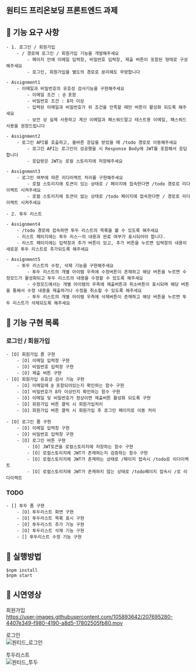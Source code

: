 ## 원티드 프리온보딩 프론트엔드 과제

## 🚀 기능 요구 사항

    - 1. 로그인 / 회원가입
        - / 경로에 로그인 / 회원가입 기능을 개발해주세요
            - 페이지 안에 이메일 입력창, 비밀번호 입력창, 제출 버튼이 포함된 형태로 구성해주세요
            - 로그인, 회원가입을 별도의 경로로 분리해도 무방합니다

    - Assignment1
        - 이메일과 비밀번호의 유호성 검사기능을 구현해주세요
            - 이메일 조건 : @ 포함
            - 비밀번호 조건 : 8자 이상
            - 입력된 이메일과 비밀번호가 위 조건을 만족할 때만 버튼이 활성화 되도록 해주세요
            - 보안 상 실제 사용하고 계신 이메일과 패스워드말고 테스트용 이메일, 패스워드 사용을 권장드립니다

    - Assignment2
        - 로그인 API를 호출하고, 올바른 응답을 받았을 때 /todo 경로로 이동해주세요
            - 로그인 API는 로그인이 성공했을 시 Response Body에 JWT를 포함해서 응답합니다
            - 응답받은 JWT는 로컬 스토리지에 저장해주세요

    - Assignment3
        - 로그인 여부에 따른 리다이렉트 처리를 구현해주세요
            - 로컬 스토리지에 토큰이 있는 상태로 / 페이지에 접속한다면 /todo 경로로 리다이렉트 시켜주세요
            - 로컬 스토리지에 토큰이 없는 상태로 /todo 페이지에 접속한다면 / 경로로 리다이렉트 시켜주세요

    - 2. 투두 리스트

    - Assignment4
        - /todo 경로에 접속하면 투두 리스트의 목록을 볼 수 있도록 해주세요
        - 리스트 페이지에는 투두 리스ㅡ의 내용과 완료 여부가 표시되어야 합니다.
        - 리스트 페이지에는 입력창과 추가 버튼이 있고, 추가 버튼을 누르면 입력창의 내용이 새로운 투두 리스트로 추가되도록 해주세요

    - Assignment5
        - 투두 리스트의 수정, 삭제 기능을 구현해주세요
            - 투두 리스트의 개별 아이템 우측에 수정버튼이 존재하고 해당 버튼을 누르면 수정모드가 활성화되고 투두 리스트의 내용을 수정할 수 있도록 해주세요
            - 수정모드에서는 개별 아이템의 우측에 제출버튼과 취소버튼이 표시되며 해당 버튼을 통해서 수정 내용을 제출하거나 수정을 취소할 수 있도록 해주세요
            - 투두 리스트의 개별 아이템 우측에 삭제버튼이 존재하고 해당 버튼을 누르면 투두 리스트가 삭제되도록 해주세요

## 🚀 기능 구현 목록

### 로그인 / 회원가입

    - [O] 회원가입 폼 구현
        - [O] 이메일 입력창 구현
        - [O] 비밀번호 입력창 구현
        - [O] 제출 버튼 구현
    - [O] 회원가입 유효성 검사 기능 구현
        - [O] 이메일에 @ 포함되어있는지 확인하는 함수 구현
        - [O] 비밀번호가 8자 이상인지 확인하는 함수 구현
        - [O] 이메일 및 비밀번호가 정상이면 제출버튼 활성화 되도록 구현
        - [O] 회원가입 버튼 클릭 시 회원가입처리
        - [O] 회원가입 버튼 클릭 시 회원가입 후 로그인 페이지로 이동 처리

    - [O] 로그인 폼 구현
        - [O] 이메일 입력창 구현
        - [O] 비밀번호 입력창 구현
        - [O] 로그인 버튼 구현
            - [O] JWT토큰을 로컬스토리지에 저장하는 함수 구현
            - [O] 로컬스토리지에 JWT가 존재하는지 검증하는 함수 구현
            - [O] 로컬스토리지에 JWT가 존재하는 상태로 /페이지 접속시 /todo로 리다이렉트
            - [O] 로컬스토리지에 JWT가 존재하지 않는 상태로 /todo페이지 접속시 /로 리다이렉트

### TODO

    - [] 투두 폼 구현
        - [O] 투두리스트 화면 구현
        - [O] 투두리스트 목록 표시 구현
        - [O] 투두리스트 추가 기능 구현
        - [O] 투두리스트 삭제 기능 구현
        - [] 투두리스트 수정 기능 구현

## 🚀 실행방법
    $npm install
    $npm start
    

## 🚀 시연영상
   회원가입<br>
   https://user-images.githubusercontent.com/105893642/207695280-4407e349-f980-4190-a8d5-17802505fb80.mov

   로그인<br>
   ![원티드_로그인](https://user-images.githubusercontent.com/105893642/207695012-cbfee594-aaad-4041-91ec-6c1ecd724bd3.gif)
   
   투두리스트<br>
   ![원티드_투두](https://user-images.githubusercontent.com/105893642/207695807-dac2afa0-fcab-4b95-af34-7a56774d62ff.gif)

